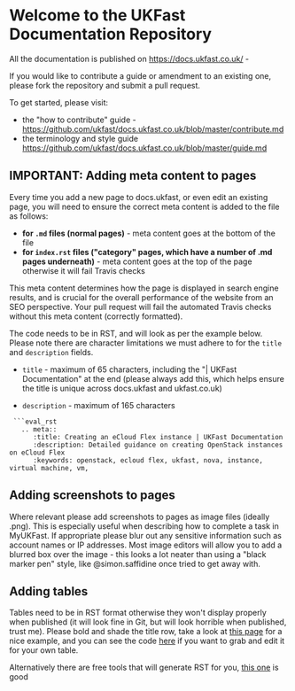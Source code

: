 # Welcome to the UKFast Documentation Repository

All the documentation is published on https://docs.ukfast.co.uk/ -

If you would like to contribute a guide or amendment to an existing one, please fork the repository and submit a pull request.

To get started, please visit:
- the "how to contribute" guide - https://github.com/ukfast/docs.ukfast.co.uk/blob/master/contribute.md
- the terminology and style guide https://github.com/ukfast/docs.ukfast.co.uk/blob/master/guide.md

## IMPORTANT:  Adding meta content to pages

Every time you add a new page to docs.ukfast, or even edit an existing page, you will need to ensure the correct meta content is added to the file as follows:

- **for `.md` files (normal pages)** - meta content goes at the bottom of the file  
- **for `index.rst` files ("category" pages, which have a number of .md pages underneath)** - meta content goes at the top of the page otherwise it will fail Travis checks

This meta content determines how the page is displayed in search engine results, and is crucial for the overall performance of the website from an SEO perspective.  Your pull request will fail the automated Travis checks without this meta content (correctly formatted).

The code needs to be in RST, and will look as per the example below.  Please note there are character limitations we must adhere to for the `title` and `description` fields.

- `title` - maximum of 65 characters, including the "| UKFast Documentation" at the end (please always add this, which helps ensure the title is unique across docs.ukfast and ukfast.co.uk)

- `description` - maximum of 165 characters

```  
 ```eval_rst
   .. meta::
      :title: Creating an eCloud Flex instance | UKFast Documentation
      :description: Detailed guidance on creating OpenStack instances on eCloud Flex
      :keywords: openstack, ecloud flex, ukfast, nova, instance, virtual machine, vm, 
 ```
 
## Adding screenshots to pages

Where relevant please add screenshots to pages as image files (ideally .png).  This is especially useful when describing how to complete a task in MyUKFast.  If appropriate please blur out any sensitive information such as account names or IP addresses.  Most image editors will allow you to add a blurred box over the image - this looks a lot neater than using a "black marker pen" style, like @simon.saffidine once tried to get away with.

## Adding tables

Tables need to be in RST format otherwise they won't display properly when published (it will look fine in Git, but will look horrible when published, trust me).  Please bold and shade the title row, take a look at [this page](https://docs.ukfast.co.uk/cloud/flex/nova/flavour_sizes.html) for a nice example, and you can see the code [here](https://raw.githubusercontent.com/ukfast/docs.ukfast.co.uk/master/source/cloud/flex/nova/flavour_sizes.md) if you want to grab and edit it for your own table.  

Alternatively there are free tools that will generate RST for you, [this one](http://www.tablesgenerator.com/text_tables#) is good
